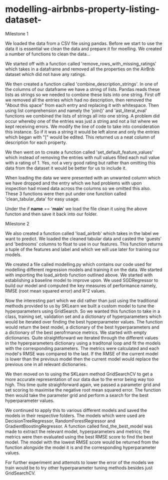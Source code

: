 # modelling-airbnbs-property-listing-dataset-

Milestone 1

We loaded the data from a CSV file using pandas. Before we start to use the data it is essential we clean the data and prepare it for moelling. We created a number of functions to clean the data...

We started off with a function called 'remove_rows_with_missing_ratings' which takes in a dataframe and removed all the properties on the AirBnb dataset which did not have any ratings.

We then created a function called 'combine_description_strings'. In one of the columns of our dataframe we have a string of lists. Pandas reads these lists as strings so we needed to combine these lists into 
one string. First off we removed all the entries which had no description, then removed the "About this space" from each entry and replacing it with whitespace. Then using list comprehension and namely the 
'join()' and 'ast_literal_eval' functions we combined the lists of strings all into one string. A problem did occur whereby one of the entries was just a string and not a list where we kept receiving errors. 
We modify the line of code to take into consideration this instance. So if it was a string it would be left alone and only the entries which began with "[" would be edited. This returned us a neat column of
description for each property.

We then went on to create a function called 'set_default_feature_values' which instead of removing the entries with null values filled each null value with a rating of 1. Yes, not a very good rating but rather
than omitting this data from the dataset it would be better for us to include it.

When loading the data we were presented with an unwanted column which we have dropped and the entry which we had problems with upon inspection had mixed data across the columns so we omitted this also. These
3 functions were then put under one function called 'clean_tabular_data' for easy usage. 

Under the if __name__ == '__main__' we load the file clean it using the above functon and then save it back into our folder.

Milestone 2

We also created a function called 'load_airbnb' which takes in the label we want to predict. We loaded the cleaned tabular data and casted the 'guests' and 'bedrooms' columns to float to use in our features.
This function returns a tuple of the features and label and which we will use later for training our models. 

We created a file called modelling.py which contains our code used for modelling different regression models and training it on the data. We started with importing the load_airbnb function outlined above. We started with establishing a baseline model to improve upon. We used SGDRegressor to build our model and computed the key measures of performance namely, RMSE (root mean squared error) and R^2 values. 

Now the interesting part which we did rather than just using the traditional methods provided to us by SKLearn we built a custom model to tune the hyperparameters using GridSearch. So we wanted this function to take in a class, training set, validation set and a dictionary of hyperparameters which would be iterated over finding the best hyperparameter values. The function would return the best model, a dictionary of the best hyperparameters and a dictionary of the best perofrmance metrics. We started with empty dictionaries. Quite straightforward we iterated through the different values in the hyperparameters dictionary using a traditonal loop and fit the models with the corresponding parameters. The metrics were calculated and each model's RMSE was compared to the last. If the RMSE of the current model is lower than the previous model then the current model would replace the previous one in all relevant dictionaries. 

We then moved on to using the SKLearn method GridSearchCV to get a more accurate representation of our data due to the error being way too high. This time quite straighforward again, we passed a parameter grid and set scoring to maximise the negative root mean squared error. The function then would take the parameter grid and perform a search for the best hyperparameter values. 

We continued to apply this to various different models and saved the models in their respective folders. The models which were used are DecisionTreeRegressor, RandomForestRegressor and GradientBoostingRegressor. A function called find_the_best_model was made to extract the relevant model, hyperparameters and metrics; the metrics were then evaluated using the best RMSE score to find the best model. The model with the lowest RMSE score would be returned from the function alongside the model it is and the corresponding hyperparameter values.

For further experiment and attemots to lower the error of the models we train would be to try other hyperparameter tuning methods besides just GridSearchCV. 



